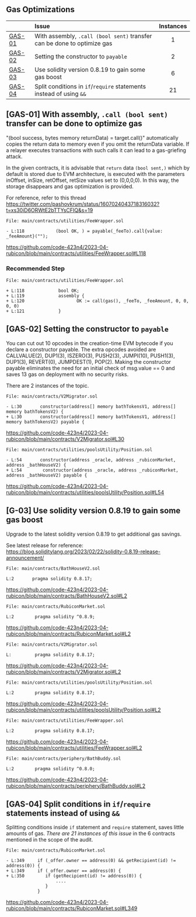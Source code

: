 ## Gas Optimizations


| |Issue|Instances|
|-|:-|:-:|
| [GAS-01](#GAS-01) | With assembly, `.call (bool sent)` transfer can be done to optimize gas | 1 |
| [GAS-02](#GAS-02) | Setting the constructor to `payable`| 2 |
| [GAS-03](#GAS-03) | Use solidity version 0.8.19 to gain some gas boost | 6 |
| [GAS-04](#GAS-04) | Split conditions in `if`/`require` statements instead of using `&&` | 21 |


## [GAS-01]  With assembly, `.call (bool sent)` transfer can be done to optimize gas 

"(bool success, bytes memory returnData) = target.call()" automatically copies the return data to memory even if you omit the returnData variable. 
If a relayer executes transactions with such calls it can lead to a gas-griefing attack.

In the given contracts, it is advisable that `return` data `(bool sent,)` which by default is stored due to EVM architecture, is executed with the parameters 
inOffset, inSize, retOffset, retSize values set to (0,0,0,0). In this way, the storage disappears and gas optimization is provided.

For reference, refer to this thread
https://twitter.com/pashovkrum/status/1607024043718316032?t=xs30iD6ORWtE2bTTYsCFIQ&s=19

```solidity
File: main/contracts/utilities/FeeWrapper.sol

- L:118            (bool OK, ) = payable(_feeTo).call{value: _feeAmount}("");
```
https://github.com/code-423n4/2023-04-rubicon/blob/main/contracts/utilities/FeeWrapper.sol#L118

### Recommended Step

```solidity
File: main/contracts/utilities/FeeWrapper.sol

+ L:118             bool OK;
+ L:119             assembly {
+ L:120                    OK := call(gas(), _feeTo, _feeAmount, 0, 0, 0, 0)
+ L:121             }
```

## [GAS-02] Setting the constructor to `payable`

You can cut out 10 opcodes in the creation-time EVM bytecode if you declare a constructor payable. The extra opcodes avoided are 
CALLVALUE(2), DUP1(3), ISZERO(3), PUSH2(3), JUMPI(10), PUSH1(3), DUP1(3), REVERT(0), JUMPDEST(1), POP(2). 
Making the constructor payable eliminates the need for an initial check of msg.value == 0 and saves 13 gas on deployment with no security risks.

There are 2 instances of the topic.

```solidity
File: main/contracts/V2Migrator.sol

- L:30       constructor(address[] memory bathTokensV1, address[] memory bathTokensV2) {
+ L:30       constructor(address[] memory bathTokensV1, address[] memory bathTokensV2) payable {
```
https://github.com/code-423n4/2023-04-rubicon/blob/main/contracts/V2Migrator.sol#L30

```solidity
File: main/contracts/utilities/poolsUtility/Position.sol

- L:54       constructor(address _oracle, address _rubiconMarket, address _bathHouseV2) {
+ L:54        constructor(address _oracle, address _rubiconMarket, address _bathHouseV2) payable {
```
https://github.com/code-423n4/2023-04-rubicon/blob/main/contracts/utilities/poolsUtility/Position.sol#L54

## [G-03] Use solidity version 0.8.19 to gain some gas boost

Upgrade to the latest solidity version 0.8.19 to get additional gas savings.

See latest release for reference: https://blog.soliditylang.org/2023/02/22/solidity-0.8.19-release-announcement/

```solidity
File: main/contracts/BathHouseV2.sol

L:2       pragma solidity 0.8.17;
```
https://github.com/code-423n4/2023-04-rubicon/blob/main/contracts/BathHouseV2.sol#L2

```solidity
File: main/contracts/RubiconMarket.sol

L:2        pragma solidity ^0.8.9;
```
https://github.com/code-423n4/2023-04-rubicon/blob/main/contracts/RubiconMarket.sol#L2

```solidity
File: main/contracts/V2Migrator.sol

L:         pragma solidity 0.8.17;
```
https://github.com/code-423n4/2023-04-rubicon/blob/main/contracts/V2Migrator.sol#L2

```solidity
File: main/contracts/utilities/poolsUtility/Position.sol

L:2        pragma solidity 0.8.17;
```
https://github.com/code-423n4/2023-04-rubicon/blob/main/contracts/utilities/poolsUtility/Position.sol#L2

```solidity
File: main/contracts/utilities/FeeWrapper.sol

L:2        pragma solidity 0.8.17;
```
https://github.com/code-423n4/2023-04-rubicon/blob/main/contracts/utilities/FeeWrapper.sol#L2

```solidity
File: main/contracts/periphery/BathBuddy.sol

L:2        pragma solidity ^0.8.0;
```
https://github.com/code-423n4/2023-04-rubicon/blob/main/contracts/periphery/BathBuddy.sol#L2

## [GAS-04] Split conditions in `if`/`require` statements instead of using `&&`

Splitting conditions inside `if` statement and `require` statement, saves little amounts of gas.
*There are 21 instances of this issue* in the 6 contracts mentioned in the scope of the audit.

```solidity
File: main/contracts/RubiconMarket.sol

- L:349     if (_offer.owner == address(0) && getRecipient(id) != address(0)) {
+ L:349     if (_offer.owner == address(0) {
+ L:350        if (getRecipient(id) != address(0)) {
                   ....
               }
            }
```
https://github.com/code-423n4/2023-04-rubicon/blob/main/contracts/RubiconMarket.sol#L349
